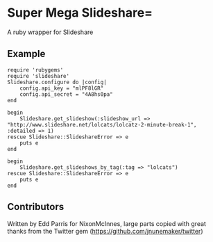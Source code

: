 # Super Mega Slideshare=

A ruby wrapper for Slideshare

## Example

    require 'rubygems'
    require 'slideshare'
    Slideshare.configure do |config|
    	config.api_key = "mlPF8lGR"
    	config.api_secret = "4A8hs0pa"
    end

    begin
    	Slideshare.get_slideshow(:slideshow_url => "http://www.slideshare.net/lolcats/lolcatz-2-minute-break-1",    :detailed => 1)
    rescue Slideshare::SlideshareError => e
    	puts e
    end

    begin
    	Slideshare.get_slideshows_by_tag(:tag => "lolcats")
    rescue Slideshare::SlideshareError => e
    	puts e
    end

## Contributors

Written by Edd Parris for NixonMcInnes, large parts copied with great thanks from the Twitter gem (https://github.com/jnunemaker/twitter)